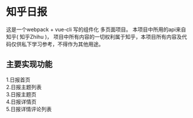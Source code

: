 知乎日报 
====
这是一个webpack + vue-cli 写的组件化 多页面项目。
本项目中所用的api来自知乎( 知乎Zhihu )， 项目中所有内容的一切权利属于知乎，本项目所有内容及代码仅供私下学习参考，不得作为其他用途。

主要实现功能
-------  
1.日报首页<br/>
2.日报主题列表<br/>
3.日报主题页<br/>
4.日报详情页<br/>
5.日报详情评论列表<br/>






